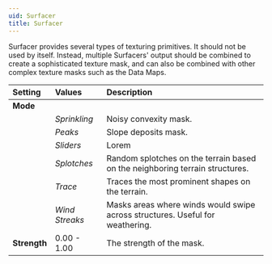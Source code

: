 ```yaml
---
uid: Surfacer
title: Surfacer
---
```


Surfacer provides several types of texturing primitives. It should not be used by itself. Instead, multiple Surfacers' output should be combined to create a sophisticated texture mask, and can also be combined with other complex texture masks such as the Data Maps.


| Setting      | Values         | Description                                                                   |
| :----------- | :------------- | :---------------------------------------------------------------------------- |
| **Mode**     |                |
|              | *Sprinkling*   | Noisy convexity mask.                                                         |
|              | *Peaks*        | Slope deposits mask.                                                          |
|              | *Sliders*      | Lorem                                                                         |
|              | *Splotches*    | Random splotches on the terrain based on the neighboring terrain structures.  |
|              | *Trace*        | Traces the most prominent shapes on the terrain.                              |
|              | *Wind Streaks* | Masks areas where winds would swipe across structures. Useful for weathering. |
| **Strength** | 0.00 - 1.00    | The strength of the mask.                                                     |



